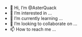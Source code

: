 - 👋 Hi, I’m @AsterQuack
- 👀 I’m interested in ...
- 🌱 I’m currently learning ...
- 💞️ I’m looking to collaborate on ...
- 📫 How to reach me ...

<!---
AsterQuack/AsterQuack is a ✨ special ✨ repository because its `README.md` (this file) appears on your GitHub profile.
You can click the Preview link to take a look at your changes.
--->
